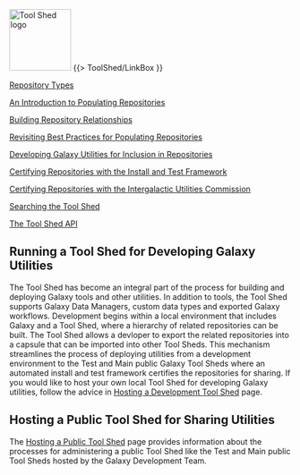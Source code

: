 <div class='right'> <a href='/src/tool-shed/index.md'><img src="/src/images/logos/ToolShed.jpg" alt="Tool Shed logo" height="110px" /></a> {{> ToolShed/LinkBox }} </div>

[Repository Types](/src/repository-types/index.md)

[An Introduction to Populating Repositories](/src/tool-shed-repository-contents/index.md)

[Building Repository Relationships](/src/defining-repository-dependencies/index.md)

[Revisiting Best Practices for Populating Repositories](/src/repository-population-best-practices2/index.md)

[Developing Galaxy Utilities for Inclusion in Repositories](/src/galaxy-utilities-in-repositories/index.md)

[Certifying Repositories with the Install and Test Framework](/src/tool-shed/install-and-test-certification/index.md)

[Certifying Repositories with the Intergalactic Utilities Commission](/src/reviewing-tool-shed-repositories/index.md)

[Searching the Tool Shed](/src/searching-the-tool-shed/index.md)

[The Tool Shed API](/src/tool-shed-api/index.md)

## Running a Tool Shed for Developing Galaxy Utilities

The Tool Shed has become an integral part of the process for building and deploying Galaxy tools and other utilities.  In addition to tools, the Tool Shed supports Galaxy Data Managers, custom data types and exported Galaxy workflows.  Development begins within a local environment that includes Galaxy and a Tool Shed, where a hierarchy of related repositories can be built.  The Tool Shed allows a devloper to export the related repositories into a capsule that can be imported into other Tool Sheds.  This mechanism streamlines the process of deploying utilities from a development environment to the Test and Main public Galaxy Tool Sheds where an automated install and test framework certifies the repositories for sharing.  If you would like to host your own local Tool Shed for developing Galaxy utilities, follow the advice in [Hosting a Development Tool Shed](/src/tool-shed/hosting-a-local-development-tool-shed/index.md) page.

## Hosting a Public Tool Shed for Sharing Utilities

The [Hosting a Public Tool Shed](/src/tool-shed/hosting-a-local-tool-shed/index.md) page provides information about the processes for administering a public Tool Shed like the Test and Main public Tool Sheds hosted by the Galaxy Development Team.  
